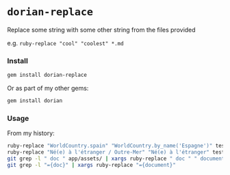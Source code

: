 # `dorian-replace`

Replace some string with some other string from the files provided

e.g. `ruby-replace "cool" "coolest" *.md`

### Install

```bash
gem install dorian-replace
```

Or as part of my other gems:

```bash
gem install dorian
```

### Usage

From my history:

```bash
ruby-replace "WorldCountry.spain" "WorldCountry.by_name('Espagne')" test/**/*
ruby-replace "Né(e) à l'étranger / Outre-Mer" "Né(e) à l'étranger" test/**/*
git grep -l " doc " app/assets/ | xargs ruby-replace " doc " " document "
git grep -l "={doc}" | xargs ruby-replace "={document}"
```
